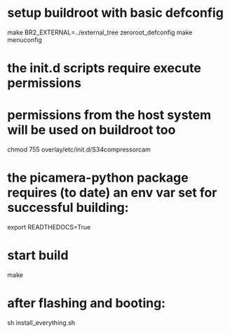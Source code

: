 # setup buildroot with basic defconfig

make BR2_EXTERNAL=../external_tree zeroroot_defconfig
make menuconfig

# the init.d scripts require execute permissions
# permissions from the host system will be used on buildroot too

chmod 755 overlay/etc/init.d/S34compressorcam

# the picamera-python package requires (to date) an env var set for successful building:

export READTHEDOCS=True

# start build

make

# after flashing and booting:

sh install_everything.sh